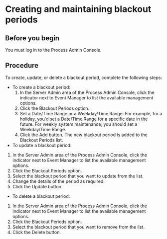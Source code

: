 # Creating and maintaining blackout periods

## Before you begin

You must log in to the Process Admin Console.

## Procedure

To create, update, or delete a blackout period, complete
the following steps:

- To create a blackout period:
    1. In the Server Admin area of the Process Admin Console,
click the indicator next to Event Manager to
list the available management options.
    2. Click the Blackout Periods option.
    3. Set a Date/Time Range or a Weekday/Time Range.
For example, for a holiday, you'd set a Date/Time Range for
a specific date in the future. For weekly system maintenance, you
should set a Weekday/Time Range.
    4. Click the Add button.
The new blackout period is added to the Blackout Periods
list.
- To update a blackout period:

1. In the Server Admin area of the Process Admin Console,
click the indicator next to Event Manager to
list the available management options.
2. Click the Blackout Periods option.
3. Select the blackout period that you want to update from
the list.
4. Change the details of the period as required.
5. Click the Update button.
- To delete a blackout period:

1. In the Server Admin area of the Process Admin Console,
click the indicator next to Event Manager to
list the available management options.
2. Click the Blackout Periods option.
3. Select the blackout period that you want to remove from
the list.
4. Click the Delete button.